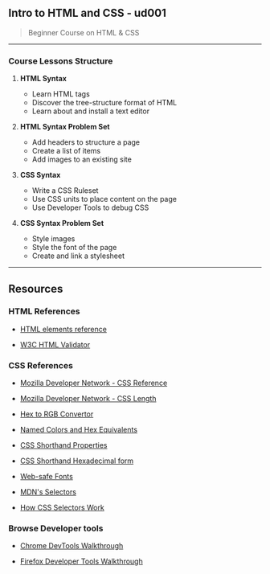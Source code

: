## Intro to HTML and CSS - ud001
> Beginner Course on HTML & CSS
---
### Course Lessons Structure


1. **HTML Syntax**

    - Learn HTML tags
    - Discover the tree-structure format of HTML
    - Learn about and install a text editor

2. **HTML Syntax Problem Set**

    - Add headers to structure a page
    - Create a list of items
    - Add images to an existing site

3. **CSS Syntax**

    - Write a CSS Ruleset
    - Use CSS units to place content on the page
    - Use Developer Tools to debug CSS

4. **CSS Syntax Problem Set**

    - Style images
    - Style the font of the page
    - Create and link a stylesheet
---

## Resources

### HTML References

- [HTML elements reference](https://developer.mozilla.org/en-US/docs/Web/HTML/Element)

- [W3C HTML Validator](https://validator.w3.org/#validate_by_input)

### CSS References

- [Mozilla Developer Network - CSS Reference](https://developer.mozilla.org/en-US/docs/Web/CSS/Reference)

- [Mozilla Developer Network - CSS Length](https://developer.mozilla.org/en-US/docs/Web/CSS/length)

- [Hex to RGB Convertor](http://hex.colorrrs.com/)

- [Named Colors and Hex Equivalents](https://css-tricks.com/snippets/css/named-colors-and-hex-equivalents/)

- [CSS Shorthand Properties](https://developer.mozilla.org/en-US/docs/Web/CSS/Shorthand_properties)

- [CSS Shorthand Hexadecimal form](https://en.wikipedia.org/wiki/Web_colors#Shorthand_hexadecimal_form)

- [Web-safe Fonts](http://www.cssfontstack.com/)

- [MDN's Selectors](https://developer.mozilla.org/en-US/docs/Web/Guide/CSS/Getting_started/Selectors)

- [How CSS Selectors Work](https://css-tricks.com/how-css-selectors-work/)


### Browse Developer tools

- [Chrome DevTools Walkthrough](https://developers.google.com/web/tools/chrome-devtools/)

- [Firefox Developer Tools Walkthrough](https://developer.mozilla.org/en-US/docs/Tools/Tools_Toolbox)

